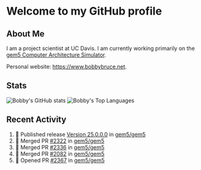 # Welcome to my GitHub profile

## About Me

I am a project scientist at UC Davis. I am currently working primarily on the [gem5 Computer Architecture Simulator](https://github.com/gem5).

Personal website: <https://www.bobbybruce.net>.

## Stats

![Bobby's GitHub stats](https://github-readme-stats.vercel.app/api?username=bobbyrbruce&show_icons=true&theme=responsive&include_all_commits=true&count_private=true&show=reviews&disable_animations=true)
![Bobby's Top Languages ](https://github-readme-stats.vercel.app/api/top-langs/?username=bobbyrbruce&layout=compact&theme=responsive&count_private=true&langs_count=10&disable_animations=true)

## Recent Activity

<!--START_SECTION:activity-->
1. 🚀 Published release [Version 25.0.0.0](https://github.com/gem5/gem5/releases/tag/v25.0.0.0) in [gem5/gem5](https://github.com/gem5/gem5)
2. 🎉 Merged PR [#2322](https://github.com/gem5/gem5/pull/2322) in [gem5/gem5](https://github.com/gem5/gem5)
3. 🎉 Merged PR [#2336](https://github.com/gem5/gem5/pull/2336) in [gem5/gem5](https://github.com/gem5/gem5)
4. 🎉 Merged PR [#2082](https://github.com/gem5/gem5/pull/2082) in [gem5/gem5](https://github.com/gem5/gem5)
5. 💪 Opened PR [#2367](https://github.com/gem5/gem5/pull/2367) in [gem5/gem5](https://github.com/gem5/gem5)
<!--END_SECTION:activity-->
